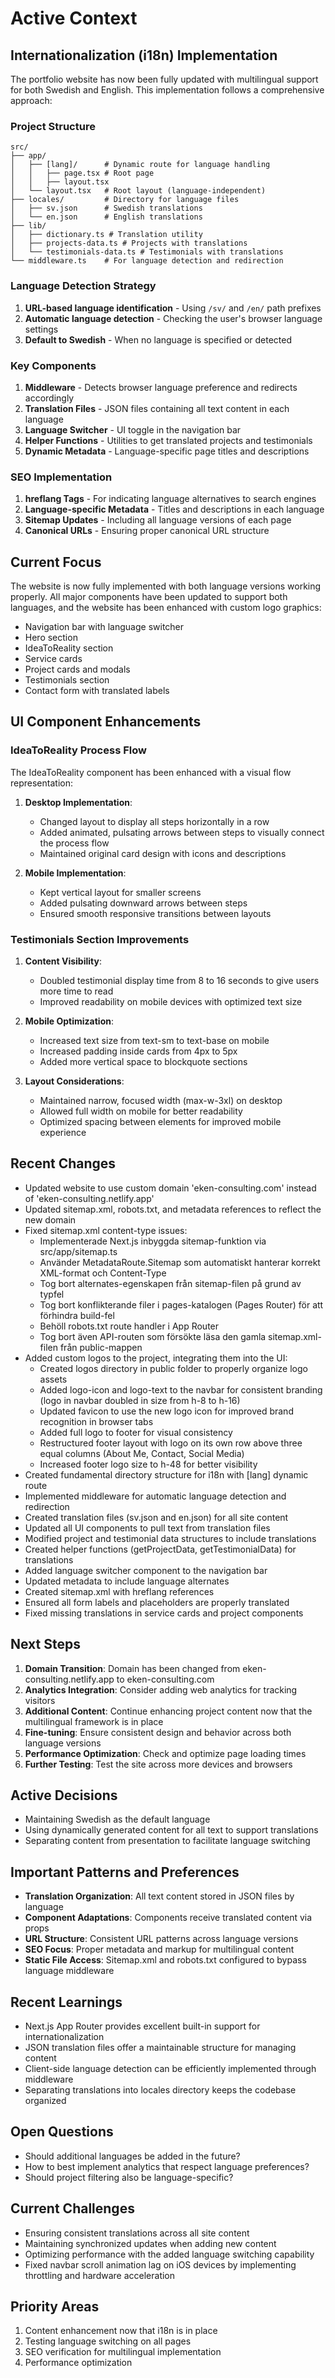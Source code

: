 # Active Context

## Internationalization (i18n) Implementation

The portfolio website has now been fully updated with multilingual support for both Swedish and English. This implementation follows a comprehensive approach:

### Project Structure
```
src/
├── app/
│   ├── [lang]/      # Dynamic route for language handling
│   │   ├── page.tsx # Root page
│   │   ├── layout.tsx
│   └── layout.tsx   # Root layout (language-independent)
├── locales/         # Directory for language files
│   ├── sv.json      # Swedish translations
│   └── en.json      # English translations
├── lib/
│   ├── dictionary.ts # Translation utility
│   ├── projects-data.ts # Projects with translations
│   └── testimonials-data.ts # Testimonials with translations
└── middleware.ts    # For language detection and redirection
```

### Language Detection Strategy
1. **URL-based language identification** - Using `/sv/` and `/en/` path prefixes
2. **Automatic language detection** - Checking the user's browser language settings
3. **Default to Swedish** - When no language is specified or detected

### Key Components
1. **Middleware** - Detects browser language preference and redirects accordingly
2. **Translation Files** - JSON files containing all text content in each language
3. **Language Switcher** - UI toggle in the navigation bar
4. **Helper Functions** - Utilities to get translated projects and testimonials
5. **Dynamic Metadata** - Language-specific page titles and descriptions

### SEO Implementation
1. **hreflang Tags** - For indicating language alternatives to search engines
2. **Language-specific Metadata** - Titles and descriptions in each language
3. **Sitemap Updates** - Including all language versions of each page
4. **Canonical URLs** - Ensuring proper canonical URL structure

## Current Focus
The website is now fully implemented with both language versions working properly. All major components have been updated to support both languages, and the website has been enhanced with custom logo graphics:

- Navigation bar with language switcher
- Hero section
- IdeaToReality section
- Service cards
- Project cards and modals
- Testimonials section
- Contact form with translated labels

## UI Component Enhancements

### IdeaToReality Process Flow
The IdeaToReality component has been enhanced with a visual flow representation:

1. **Desktop Implementation**:
   - Changed layout to display all steps horizontally in a row
   - Added animated, pulsating arrows between steps to visually connect the process flow
   - Maintained original card design with icons and descriptions

2. **Mobile Implementation**:
   - Kept vertical layout for smaller screens
   - Added pulsating downward arrows between steps
   - Ensured smooth responsive transitions between layouts

### Testimonials Section Improvements

1. **Content Visibility**:
   - Doubled testimonial display time from 8 to 16 seconds to give users more time to read
   - Improved readability on mobile devices with optimized text size

2. **Mobile Optimization**:
   - Increased text size from text-sm to text-base on mobile
   - Increased padding inside cards from 4px to 5px
   - Added more vertical space to blockquote sections

3. **Layout Considerations**:
   - Maintained narrow, focused width (max-w-3xl) on desktop
   - Allowed full width on mobile for better readability
   - Optimized spacing between elements for improved mobile experience

## Recent Changes
- Updated website to use custom domain 'eken-consulting.com' instead of 'eken-consulting.netlify.app'
- Updated sitemap.xml, robots.txt, and metadata references to reflect the new domain
- Fixed sitemap.xml content-type issues:
  - Implementerade Next.js inbyggda sitemap-funktion via src/app/sitemap.ts
  - Använder MetadataRoute.Sitemap som automatiskt hanterar korrekt XML-format och Content-Type
  - Tog bort alternates-egenskapen från sitemap-filen på grund av typfel 
  - Tog bort konflikterande filer i pages-katalogen (Pages Router) för att förhindra build-fel
  - Behöll robots.txt route handler i App Router
  - Tog bort även API-routen som försökte läsa den gamla sitemap.xml-filen från public-mappen
- Added custom logos to the project, integrating them into the UI:
  - Created logos directory in public folder to properly organize logo assets
  - Added logo-icon and logo-text to the navbar for consistent branding (logo in navbar doubled in size from h-8 to h-16)
  - Updated favicon to use the new logo icon for improved brand recognition in browser tabs
  - Added full logo to footer for visual consistency
  - Restructured footer layout with logo on its own row above three equal columns (About Me, Contact, Social Media)
  - Increased footer logo size to h-48 for better visibility
- Created fundamental directory structure for i18n with [lang] dynamic route
- Implemented middleware for automatic language detection and redirection
- Created translation files (sv.json and en.json) for all site content
- Updated all UI components to pull text from translation files
- Modified project and testimonial data structures to include translations
- Created helper functions (getProjectData, getTestimonialData) for translations
- Added language switcher component to the navigation bar
- Updated metadata to include language alternates
- Created sitemap.xml with hreflang references
- Ensured all form labels and placeholders are properly translated
- Fixed missing translations in service cards and project components

## Next Steps
1. **Domain Transition**: Domain has been changed from eken-consulting.netlify.app to eken-consulting.com
2. **Analytics Integration**: Consider adding web analytics for tracking visitors
3. **Additional Content**: Continue enhancing project content now that the multilingual framework is in place
4. **Fine-tuning**: Ensure consistent design and behavior across both language versions
5. **Performance Optimization**: Check and optimize page loading times
6. **Further Testing**: Test the site across more devices and browsers

## Active Decisions
- Maintaining Swedish as the default language
- Using dynamically generated content for all text to support translations
- Separating content from presentation to facilitate language switching

## Important Patterns and Preferences
- **Translation Organization**: All text content stored in JSON files by language
- **Component Adaptations**: Components receive translated content via props
- **URL Structure**: Consistent URL patterns across language versions
- **SEO Focus**: Proper metadata and markup for multilingual content
- **Static File Access**: Sitemap.xml and robots.txt configured to bypass language middleware

## Recent Learnings
- Next.js App Router provides excellent built-in support for internationalization
- JSON translation files offer a maintainable structure for managing content
- Client-side language detection can be efficiently implemented through middleware
- Separating translations into locales directory keeps the codebase organized

## Open Questions
- Should additional languages be added in the future?
- How to best implement analytics that respect language preferences?
- Should project filtering also be language-specific?

## Current Challenges
- Ensuring consistent translations across all site content
- Maintaining synchronized updates when adding new content
- Optimizing performance with the added language switching capability
- Fixed navbar scroll animation lag on iOS devices by implementing throttling and hardware acceleration

## Priority Areas
1. Content enhancement now that i18n is in place
2. Testing language switching on all pages
3. SEO verification for multilingual implementation
4. Performance optimization